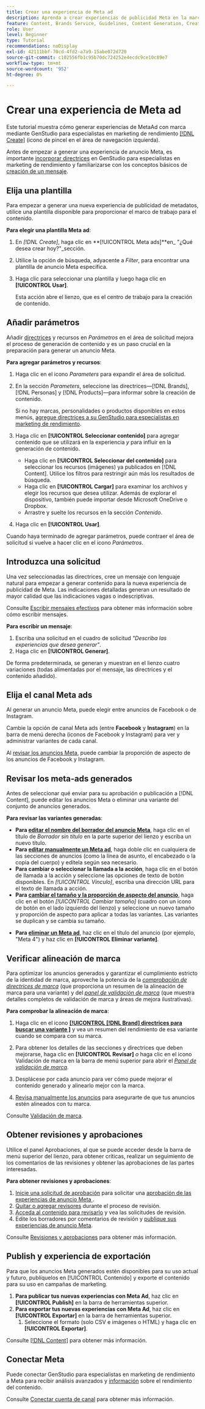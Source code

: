 ```yaml
---
title: Crear una experiencia de Meta ad
description: Aprenda a crear experiencias de publicidad Meta en la marca, para Facebook o Instagram, con Adobe GenStudio para especialistas en marketing de rendimiento.
feature: Content, Brands Service, Guidelines, Content Generation, Create, Experiences, Variant Generation
role: User
level: Beginner
type: Tutorial
recommendations: noDisplay
exl-id: 42111bbf-70cd-4fd2-a7a9-15abe072d720
source-git-commit: c102556fb1c95b70dc724252e4ecdc9ce10c89e7
workflow-type: tm+mt
source-wordcount: '952'
ht-degree: 0%

---
```


# Crear una experiencia de Meta ad

Este tutorial muestra cómo generar experiencias de MetaAd con marca mediante GenStudio para especialistas en marketing de rendimiento [[!DNL Create]](/help/user-guide/create/overview.md) (icono de pincel en el área de navegación izquierda).

Antes de empezar a generar una experiencia de anuncio Meta, es importante [incorporar directrices](/help/user-guide/guidelines/add-guidelines.md) en GenStudio para especialistas en marketing de rendimiento y familiarizarse con los conceptos básicos de [creación de un mensaje](/help/user-guide/effective-prompts.md).

## Elija una plantilla

Para empezar a generar una nueva experiencia de publicidad de metadatos, utilice una plantilla disponible para proporcionar el marco de trabajo para el contenido.

**Para elegir una plantilla Meta ad**:

1. En _[!DNL Create]_, haga clic en **[!UICONTROL Meta ads]**en_ &quot;¿Qué desea crear hoy?&quot;_sección.
1. Utilice la opción de búsqueda, adyacente a _Filter_, para encontrar una plantilla de anuncio Meta específica.
1. Haga clic para seleccionar una plantilla y luego haga clic en **[!UICONTROL Usar]**.

   Esta acción abre el lienzo, que es el centro de trabajo para la creación de contenido.

## Añadir parámetros

Añadir [directrices](/help/user-guide/guidelines/overview.md) y recursos en _Parámetros_ en el área de solicitud mejora el proceso de generación de contenido y es un paso crucial en la preparación para generar un anuncio Meta.

**Para agregar parámetros y recursos**:

1. Haga clic en el icono _Parameters_ para expandir el área de solicitud.
1. En la sección _Parameters_, seleccione las directrices—[!DNL Brands], [!DNL Personas] y [!DNL Products]—para informar sobre la creación de contenido.

   Si no hay marcas, personalidades o productos disponibles en estos menús, [agregue directrices a su GenStudio para especialistas en marketing de rendimiento](/help/user-guide/guidelines/add-guidelines.md).

1. Haga clic en **[!UICONTROL Seleccionar contenido]** para agregar contenido que se utilizará en la experiencia *y* para influir en la generación de contenido.
   * Haga clic en **[!UICONTROL Seleccionar del contenido]** para seleccionar los recursos (imágenes) ya publicados en [!DNL Content]. Utilice los filtros para restringir aún más los resultados de búsqueda.
   * Haga clic en **[!UICONTROL Cargar]** para examinar los archivos y elegir los recursos que desea utilizar. Además de explorar el dispositivo, también puede importar desde Microsoft OneDrive o Dropbox.
   * Arrastre y suelte los recursos en la sección _Contenido_.
1. Haga clic en **[!UICONTROL Usar]**.

Cuando haya terminado de agregar parámetros, puede contraer el área de solicitud si vuelve a hacer clic en el icono _Parámetros_.

## Introduzca una solicitud

Una vez seleccionadas las directrices, cree un mensaje con lenguaje natural para empezar a generar contenido para la nueva experiencia de publicidad de Meta. Las indicaciones detalladas generan un resultado de mayor calidad que las indicaciones vagas o indescriptivas.

Consulte [Escribir mensajes efectivos](/help/user-guide/effective-prompts.md) para obtener más información sobre cómo escribir mensajes.

**Para escribir un mensaje**:

1. Escriba una solicitud en el cuadro de solicitud _&quot;Describa las experiencias que desea generar&quot;_.
1. Haga clic en **[!UICONTROL Generar]**.

De forma predeterminada, se generan y muestran en el lienzo cuatro variaciones (todas alimentadas por el mensaje, las directrices y el contenido añadido).

## Elija el canal Meta ads

Al generar un anuncio Meta, puede elegir entre anuncios de Facebook o de Instagram.

Cambie la opción de canal Meta ads (entre **Facebook** y **Instagram**) en la barra de menú derecha (iconos de Facebook y Instagram) para ver y administrar variantes de cada canal.

Al [revisar los anuncios Meta](#revise-generated-meta-ads), puede cambiar la proporción de aspecto de los anuncios de Facebook y Instagram.

## Revisar los meta-ads generados

Antes de seleccionar qué enviar para su aprobación o publicación a [!DNL Content], puede editar los anuncios Meta o eliminar una variante del conjunto de anuncios generados.

**Para revisar las variantes generadas**:

* **Para [editar el nombre del borrador del anuncio Meta](/help/user-guide/create/manage-variants.md#change-draft-name)**, haga clic en el título de _Borrador sin título_ en la parte superior del lienzo y escriba un nuevo título.
* **Para [editar manualmente un Meta ad](/help/user-guide/create/manage-variants.md#manually-edit-text)**, haga doble clic en cualquiera de las secciones de anuncios (como la línea de asunto, el encabezado o la copia del cuerpo) y edítela según sea necesario.
* **Para cambiar o seleccionar la llamada a la acción**, haga clic en el botón de llamada a la acción y seleccione las opciones de texto de botón disponibles. En _[!UICONTROL Vínculo]_, escriba una dirección URL para el texto de llamada a acción.
* **Para [cambiar el tamaño y la proporción de aspecto del anuncio](/help/user-guide/create/manage-variants.md#change-aspect-ratio)**, haga clic en el botón _[!UICONTROL Cambiar tamaño]_ (cuadro con un icono de botón en el lado izquierdo del lienzo) y seleccione un nuevo tamaño y proporción de aspecto para aplicar a todas las variantes. Las variantes se duplican y se cambia su tamaño.
<!-- * **To [regenerate a section of a variant](/help/user-guide/create/manage-variants.md#re-generate-sections)**, click an editable text field and use the _[!UICONTROL Suggested edits]_ options or enter a new prompt and click **[!UICONTROL Generate]**.
* **To [crop or reposition images](/help/user-guide/create/manage-variants.md#crop-assets)**, hover over an image, click **[!UICONTROL Apply Crop]**, and adjust the image size and placement. -->
* **Para [eliminar un Meta ad](/help/user-guide/create/manage-variants.md#delete-variant)**, haz clic en el título del anuncio (por ejemplo, &quot;Meta 4&quot;) y haz clic en **[!UICONTROL Eliminar variante]**.

## Verificar alineación de marca

Para optimizar los anuncios generados y garantizar el cumplimiento estricto de la identidad de marca, aproveche la potencia de la [_comprobación de directrices de marca_](/help/user-guide/guidelines/brand-validation.md#brand-guidelines-check) (que proporciona un resumen de la alineación de marca para una variante) y del [_panel de validación de marca_](/help/user-guide/guidelines/brand-validation.md#brand-validation-panel) (que muestra detalles completos de validación de marca y áreas de mejora ilustrativas).

**Para comprobar la alineación de marca**:

1. Haga clic en el icono [**[!UICONTROL [!DNL Brand] directrices para buscar una variante ]**](/help/user-guide/guidelines/brand-validation.md#brand-guidelines-check) y vea un resumen del rendimiento de esa variante cuando se compara con su marca.
1. Para obtener los detalles de las secciones y directrices que deben mejorarse, haga clic en **[!UICONTROL Revisar]** _o_ haga clic en el icono Validación de marca en la barra de menú superior para abrir el [_Panel de validación de marca_](/help/user-guide/guidelines/brand-validation.md#brand-validation-panel).

1. Desplácese por cada anuncio para ver cómo puede mejorar el contenido generado y alinearlo mejor con la marca.
1. [Revisa manualmente los anuncios](#revise-generated-meta-ads) para asegurarte de que tus anuncios estén alineados con tu marca.

Consulte [Validación de marca](/help/user-guide/guidelines/brand-validation.md).

## Obtener revisiones y aprobaciones

Utilice el panel Aprobaciones, al que se puede acceder desde la barra de menú superior del lienzo, para obtener críticas, realizar un seguimiento de los comentarios de las revisiones y obtener las aprobaciones de las partes interesadas.

**Para obtener revisiones y aprobaciones**:

1. [Inicie una solicitud de aprobación](/help/user-guide/approvals/request-review.md) para solicitar una [aprobación de las experiencias de anuncio Meta ](/help/user-guide/approvals/approve-content.md).
1. [Quitar o agregar revisores](/help/user-guide/approvals/review-and-edit.md#manage-approvals) durante el proceso de revisión.
1. [Acceda al contenido para revisarlo](/help/user-guide/approvals/review-and-edit.md#access-content-for-review) y vea las solicitudes de revisión.
1. Edite los borradores por comentarios de revisión y [publique sus experiencias de anuncio Meta](#publish-and-export-experience).

Consulte [Revisiones y aprobaciones](/help/user-guide/approvals/overview.md) para obtener más información.

## Publish y experiencia de exportación

Para que los anuncios Meta generados estén disponibles para su uso actual y futuro, publíquelos en [!UICONTROL Contenido] y exporte el contenido para su uso en campañas de marketing.

1. **Para publicar tus nuevas experiencias con Meta Ad**, haz clic en **[!UICONTROL Publish]** en la barra de herramientas superior.
1. **Para exportar tus nuevas experiencias con Meta Ad**, haz clic en **[!UICONTROL Exportar]** en la barra de herramientas superior.
   1. Seleccione el formato (solo CSV e imágenes o HTML) y haga clic en **[!UICONTROL Exportar]**.

Consulte [[!DNL Content]](/help/user-guide/content/overview.md#search-and-find-approved-content) para obtener más información.

## Conectar Meta

Puede conectar GenStudio para especialistas en marketing de rendimiento a Meta para recibir análisis avanzados y [información](/help/user-guide/insights/overview.md) sobre el rendimiento del contenido.

Consulte [Conectar cuenta de canal](/help/user-guide/insights/connect-channel.md) para obtener más información.
